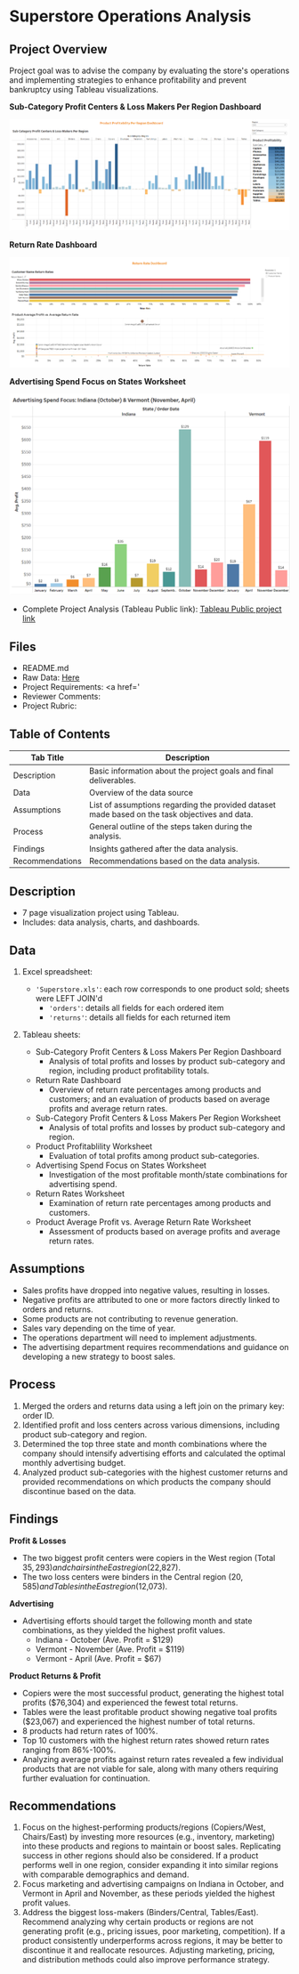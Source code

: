 # Superstore Operations Analysis

## Project Overview
Project goal was to advise the company by evaluating the store's operations and implementing strategies to enhance profitability and prevent bankruptcy using Tableau visualizations.

__Sub-Category Profit Centers & Loss Makers Per Region Dashboard__

![image](https://github.com/murry-kristy/Data_projects_TripleTen/blob/main/Superstore%20Operations%20Analysis/Sub-Category%20Profit%20Loss%20Per%20Region%20Dashboard.png)

__Return Rate Dashboard__

![image](https://github.com/murry-kristy/Data_projects_TripleTen/blob/main/Superstore%20Operations%20Analysis/Return%20Rates%20Dashboard.png)

__Advertising Spend Focus on States Worksheet__

![image](https://github.com/murry-kristy/Data_projects_TripleTen/blob/main/Superstore%20Operations%20Analysis/Advertising%20Spend.png)

- Complete Project Analysis (Tableau Public link): <a href='https://public.tableau.com/views/KristyMurrySprint4TableauProject/Sub-CategoryProfitCentersLoss-MakersPerRegion?:language=en-US&:sid=&:display_count=n&:origin=viz_share_link' target=_blank><u>Tableau Public project link </u></a>

## Files
- README.md
- Raw Data: <a href='https://github.com/murry-kristy/Data_projects_TripleTen/blob/main/Superstore%20Operations%20Analysis/Superstore%20Raw%20Data%20Link.xls' target=_blank><u>Here</u></a>
- Project Requirements: <a href='
- Reviewer Comments: 
- Project Rubric:

## Table of Contents
| Tab Title| Description | 
| -------- | ------------|
| Description | Basic information about the project goals and final deliverables. |
| Data | Overview of the data source |
| Assumptions | List of assumptions regarding the provided dataset made based on the task objectives and data. |
| Process | General outline of the steps taken during the analysis. |
| Findings | Insights gathered after the data analysis. |
| Recommendations | Recommendations based on the data analysis. |


## Description
- 7 page visualization project using Tableau.
- Includes: data analysis, charts, and dashboards.

## Data
1. Excel spreadsheet:
   - `'Superstore.xls'`: each row corresponds to one product sold; sheets were LEFT JOIN'd
     - `'orders'`: details all fields for each ordered item
     - `'returns'`: details all fields for each returned item

2. Tableau sheets:
   - Sub-Category Profit Centers & Loss Makers Per Region Dashboard
     - Analysis of total profits and losses by product sub-category and region, including product profitability totals.
   - Return Rate Dashboard
     - Overview of return rate percentages among products and customers; and an evaluation of products based on average profits and average return rates.
   - Sub-Category Profit Centers & Loss Makers Per Region Worksheet
     - Analysis of total profits and losses by product sub-category and region.
   - Product Profitablility Worksheet
     - Evaluation of total profits among product sub-categories.
   - Advertising Spend Focus on States Worksheet
     - Investigation of the most profitable month/state combinations for advertising spend.
   - Return Rates Worksheet
     - Examination of return rate percentages among products and customers.
   - Product Average Profit vs. Average Return Rate Worksheet
     - Assessment of products based on average profits and average return rates.


## Assumptions
- Sales profits have dropped into negative values, resulting in losses.	
- Negative profits are attributed to one or more factors directly linked to orders and returns.
- Some products are not contributing to revenue generation.
- Sales vary depending on the time of year.
- The operations department will need to implement adjustments.
- The advertising department requires recommendations and guidance on developing a new strategy to boost sales.

## Process
1. Merged the orders and returns data using a left join on the primary key: order ID.
2. Identified profit and loss centers across various dimensions, including product sub-category and region.
3. Determined the top three state and month combinations where the company should intensify advertising efforts and calculated the optimal monthly advertising budget.
4. Analyzed product sub-categories with the highest customer returns and provided recommendations on which products the company should discontinue based on the data.

## Findings

__Profit & Losses__
- The two biggest profit centers were copiers in the West region (Total $35,293) and chairs in the East region ($22,827). 
- The two loss centers were binders in the Central region ($20,585) and Tables in the East region ($12,073).
  
__Advertising__   

- Advertising efforts should target the following month and state combinations, as they yielded the highest profit values.
   - Indiana - October  (Ave. Profit = $129)
   - Vermont - November (Ave. Profit = $119)
   - Vermont - April    (Ave. Profit = $67)
 
 __Product Returns & Profit__
- Copiers were the most successful product, generating the highest total profits ($76,304) and experienced the fewest total returns. 
- Tables were the least profitable product showing negative toal profits ($23,067) and experienced the highest number of total returns. 
- 8 products had return rates of 100%.
- Top 10 customers with the highest return rates showed return rates ranging from 86%-100%.
- Analyzing average profits against return rates revealed a few individual products that are not viable for sale, along with many others requiring further evaluation for continuation.

## Recommendations
1. Focus on the highest-performing products/regions (Copiers/West, Chairs/East) by investing more resources (e.g., inventory, marketing) into these products and regions to maintain
   or boost sales. Replicating success in other regions should also be considered. If a product performs well in one region, consider expanding it into similar regions with comparable demographics and demand. 
2. Focus marketing and advertising campaigns on Indiana in October, and Vermont in April and November, as these periods yielded the highest profit values.
3. Address the biggest loss-makers (Binders/Central, Tables/East). Recommend analyzing why certain products or regions are not generating profit (e.g., pricing issues, poor
   marketing, competition). If a product consistently underperforms across regions, it may be better to discontinue it and reallocate resources. Adjusting marketing, pricing, and distribution methods could also improve performance strategy.
   















 
